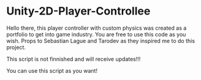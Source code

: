 # Unity-2D-Player-Controllee
Hello there, this player controller with custom physics was created as a portfolio to get into game industry.
You are free to use this code as you wish. Props to Sebastian Lague and Tarodev as they inspired me to do this project.

This script is not finnished and will receive updates!!!

You can use this script as you want!
